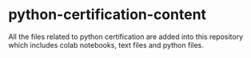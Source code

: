 # python-certification-content
All the files related to python certification are added into this repository which includes colab notebooks, text files and python files. 

